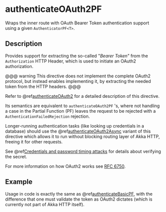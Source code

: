 # authenticateOAuth2PF

Wraps the inner route with OAuth Bearer Token authentication support using a given `AuthenticatorPF<T>`.

## Description

Provides support for extracting the so-called "*Bearer Token*" from the `Authorization` HTTP Header,
which is used to initiate an OAuth2 authorization.

@@@ warning
This directive does not implement the complete OAuth2 protocol, but instead enables implementing it,
by extracting the needed token from the HTTP headers.
@@@

Refer to @ref[authenticateOAuth2](authenticateOAuth2.md) for a detailed description of this directive.

Its semantics are equivalent to `authenticateOAuth2PF` 's, where not handling a case in the Partial Function (PF)
leaves the request to be rejected with a `AuthenticationFailedRejection` rejection.

Longer-running authentication tasks (like looking up credentials in a database) should use the @ref[authenticateOAuth2Async](authenticateOAuth2Async.md)
variant of this directive which allows it to run without blocking routing layer of Akka HTTP, freeing it for other requests.

See @ref[Credentials and password timing attacks](index.md#credentials-and-timing-attacks-java) for details about verifying the secret.

For more information on how OAuth2 works see [RFC 6750](https://tools.ietf.org/html/rfc6750).

## Example

Usage in code is exactly the same as @ref[authenticateBasicPF](authenticateBasicPF.md),
with the difference that one must validate the token as OAuth2 dictates (which is currently not part of Akka HTTP itself).
